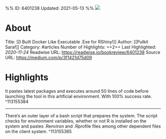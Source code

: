 %%
ID: 6401238
Updated: 2021-05-13
%%
![](https://readwise-assets.s3.amazonaws.com/static/images/article3.5c705a01b476.png)

# About
Title: [[I Built Docker Like Executable .Exe for RShiny!]]
Author: [[Pulkit Saraf]]
Category: #articles
Number of Highlights: ==2==
Last Highlighted: *2020-11-24*
Readwise URL: https://readwise.io/bookreview/6401238
Source URL: https://medium.com/p/3f1421d75d09


# Highlights 
It pastes latest packages and executes around 50 lines of code before launching the tool in this artificial environment. With 100% success rate.  ^113155384

---

There’s an outer layer of a bash script that prepares the system. The script checks for environment variables, whether or not R is installed on the system and pastes .Renviron and .Rprofile files among other dependent files on the client system.  ^113155385

